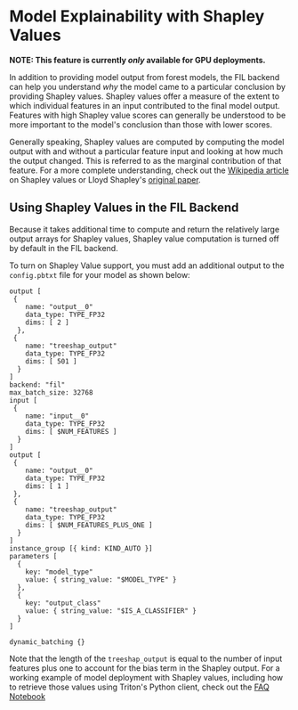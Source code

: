 <!--
# Copyright (c) 2022, NVIDIA CORPORATION. All rights reserved.
#
# Redistribution and use in source and binary forms, with or without
# modification, are permitted provided that the following conditions
# are met:
#  * Redistributions of source code must retain the above copyright
#    notice, this list of conditions and the following disclaimer.
#  * Redistributions in binary form must reproduce the above copyright
#    notice, this list of conditions and the following disclaimer in the
#    documentation and/or other materials provided with the distribution.
#  * Neither the name of NVIDIA CORPORATION nor the names of its
#    contributors may be used to endorse or promote products derived
#    from this software without specific prior written permission.
#
# THIS SOFTWARE IS PROVIDED BY THE COPYRIGHT HOLDERS ``AS IS'' AND ANY
# EXPRESS OR IMPLIED WARRANTIES, INCLUDING, BUT NOT LIMITED TO, THE
# IMPLIED WARRANTIES OF MERCHANTABILITY AND FITNESS FOR A PARTICULAR
# PURPOSE ARE DISCLAIMED.  IN NO EVENT SHALL THE COPYRIGHT OWNER OR
# CONTRIBUTORS BE LIABLE FOR ANY DIRECT, INDIRECT, INCIDENTAL, SPECIAL,
# EXEMPLARY, OR CONSEQUENTIAL DAMAGES (INCLUDING, BUT NOT LIMITED TO,
# PROCUREMENT OF SUBSTITUTE GOODS OR SERVICES; LOSS OF USE, DATA, OR
# PROFITS; OR BUSINESS INTERRUPTION) HOWEVER CAUSED AND ON ANY THEORY
# OF LIABILITY, WHETHER IN CONTRACT, STRICT LIABILITY, OR TORT
# (INCLUDING NEGLIGENCE OR OTHERWISE) ARISING IN ANY WAY OUT OF THE USE
# OF THIS SOFTWARE, EVEN IF ADVISED OF THE POSSIBILITY OF SUCH DAMAGE.
-->

# Model Explainability with Shapley Values

**NOTE: This feature is currently *only* available for GPU deployments.**

In addition to providing model output from forest models, the FIL backend
can help you understand *why* the model came to a particular conclusion by
providing Shapley values. Shapley values offer a measure of the extent to
which individual features in an input contributed to the final model output.
Features with high Shapley value scores can generally be understood to be more
important to the model's conclusion than those with lower scores.

Generally speaking, Shapley values are computed by computing the model output
with and without a particular feature input and looking at how much the output
changed. This is referred to as the marginal contribution of that
feature. For a more complete understanding, check out the [Wikipedia
article](https://en.wikipedia.org/wiki/Shapley_value) on Shapley values or
Lloyd Shapley's [original
paper](https://www.rand.org/content/dam/rand/pubs/research_memoranda/2008/RM670.pdf).

## Using Shapley Values in the FIL Backend
Because it takes additional time to compute and return the relatively large
output arrays for Shapley values, Shapley value computation is turned off by
default in the FIL backend.

To turn on Shapley Value support, you must add an additional output to the
`config.pbtxt` file for your model as shown below:
```
output [
 {
    name: "output__0"
    data_type: TYPE_FP32
    dims: [ 2 ]
  },
 {
    name: "treeshap_output"
    data_type: TYPE_FP32
    dims: [ 501 ]
  }
]
backend: "fil"
max_batch_size: 32768
input [
 {  
    name: "input__0"
    data_type: TYPE_FP32
    dims: [ $NUM_FEATURES ]                    
  } 
]
output [
 {
    name: "output__0"
    data_type: TYPE_FP32
    dims: [ 1 ]
 },
 {
    name: "treeshap_output"
    data_type: TYPE_FP32
    dims: [ $NUM_FEATURES_PLUS_ONE ]
  }
]
instance_group [{ kind: KIND_AUTO }]
parameters [
  {
    key: "model_type"
    value: { string_value: "$MODEL_TYPE" }
  },
  {
    key: "output_class"
    value: { string_value: "$IS_A_CLASSIFIER" }
  }
]

dynamic_batching {}
```
Note that the length of the `treeshap_output` is equal to the number of input
features plus one to account for the bias term in the Shapley output. For a
working example of model deployment with Shapley values, including how to
retrieve those values using Triton's Python client, check out the [FAQ
Notebook](https://nbviewer.org/github/triton-inference-server/fil_backend/blob/main/notebooks/faq/FAQs.ipynb#$\color{#76b900}{\text{FAQ-12:-How-do-I-retrieve-Shapley-values-for-model-explainability?}}$)

